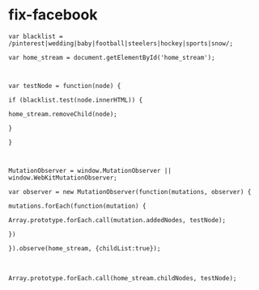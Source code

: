 fix-facebook
============


    var blacklist = /pinterest|wedding|baby|football|steelers|hockey|sports|snow/;
    
    var home_stream = document.getElementById('home_stream');
    
    ​
    
    var testNode = function(node) {
    
    if (blacklist.test(node.innerHTML)) {
    
    home_stream.removeChild(node);
    
    }
    
    }
    
    ​
    
    MutationObserver = window.MutationObserver || window.WebKitMutationObserver;
    
    var observer = new MutationObserver(function(mutations, observer) {
    
    mutations.forEach(function(mutation) {
    
    Array.prototype.forEach.call(mutation.addedNodes, testNode);
    
    })
    
    }).observe(home_stream, {childList:true});

​

    Array.prototype.forEach.call(home_stream.childNodes, testNode);
